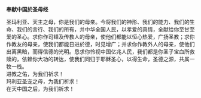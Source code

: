 **奉献中国於圣母经**

圣玛利亚、天主之母，你是我们的母亲。今将我们的神形、我们的能力、我们的生命、我们的言行、我们的所有，并中华全国人民，以孝爱的真情，全献给你至甘至爱的圣心。求你作司铎及传教人的母亲，使他们都能以恒心热爱，广扬圣教；求你作教友的母亲，使我们都能日进於德，时见增广；并求你作教外人的母亲，使他们出离黑暗，而得信德的光明。恳求你怜视中国亿兆人民，我们都是你圣子宝血所救赎的，依赖你大功的转达，使我们同归于耶稣圣心，以得生命，圣德之源，共属一牧一栈。  
进教之佑，为我们祈求！  
玛利亚圣宠之母，为我们祈求！  
在天中国之后，为我们祈求！